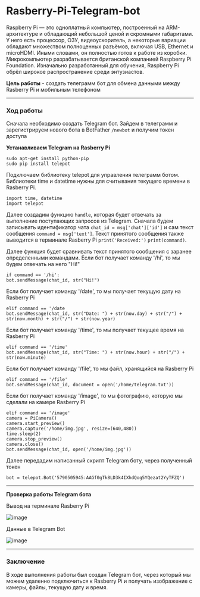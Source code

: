# Rasberry-Pi-Telegram-bot 

Raspberry Pi — это одноплатный компьютер, построенный на ARM-архитектуре и обладающий небольшой ценой и скромными габаритами. У него есть процессор, ОЗУ, видеоускоритель, а некоторые вариации обладают множеством полноценных разъёмов, включая USB, Ethernet и microHDMI. Иными словами, он полностью готов к работе из коробки. Микрокомпьютер разрабатывается британской компанией Raspberry Pi Foundation. Изначально разработанный для обучения, Raspberry Pi обрёл широкое распространение среди энтузиастов.

**Цель работы** - создать телеграмм бот для обмена данными между Rasberry Pi и мобильным телефоном

___

### Ход работы

Сначала необходимо создать Telegram бот. Зайдем в телеграмм и зарегистрируем нового бота в BotFather `/newbot` и получим токен доступа

**Устанавливаем Telegram на Rasberry Pi**

```
sudo apt-get install python-pip
sudo pip install telepot
```

Подключаем библиотеку telepot для управления телеграмм ботом. Библиотеки time и datetime нужны для считывания текущего времени в Rasberry Pi. 

```
import time, datetime
import telepot
```

Далее создадим функцию `handle`, которая будет отвечать за выполнение поступающих запросов из Telegram.
Сначала будем записывать идентификатор чата `chat_id = msg['chat']['id']` и сам текст сообщения `command = msg['text']`. Текст принятого сообщения также выводится в терминале Rasberry Pi `print('Received:')` `print(command)`.

Далее функция будет сравнивать текст принятого сообщения с заранее определенными командами.
Если бот получает команду '/hi', то мы будем отвечать на него "Hi!"

```
if command == '/hi':
bot.sendMessage(chat_id, str("Hi!")
```

Если бот получает команду '/date', то мы получает текущую дату на Rasberry Pi

```
elif command == '/date
bot.sendMessage(chat_id, str("Date: ") + str(now.day) + str("/") + str(now.month) + str("/") + str(now.year)
```

Если бот получает команду '/time', то мы получает текущее время на Rasberry Pi

```
elif command == '/time'
bot.sendMessage(chat_id, str("Time: ") + str(now.hour) + str("/") + str(now.minute)
```

Если бот получает команду '/file', то мы файл, хранящийся на Rasberry Pi

```
elif command == '/file'
bot.sendMessage(chat_id, document = open('/home/telegram.txt'))
```

Если бот получает команду '/image', то мы фотографию, которую мы сделали на камере Rasberry Pi

```
elif command == '/image'
camera = PiCamera()
camera.start_preview()
camera.capture('/home/img.jpg', resize=(640,480))
time.sleep(2)
camera.stop_preview()
camera.close()
bot.sendMessage(chat_id, open('/home/img.jpg'))
```

Далее передадим написанный скрипт Telegram боту, через полученный токен

`bot = telepot.Bot('5790505945:AAGf0gTk8LD3k4IXhdQog5YQezat2YyTFZQ')`

___

**Проверка работы Telegram бота**

Вывод на терминале Rasberry Pi

![image](https://user-images.githubusercontent.com/65661088/207605449-a1a33bd7-1690-4696-ba0f-8152693ce594.png)

Данные в Telegram Bot

![image](https://user-images.githubusercontent.com/65661088/207612641-17d95309-ce50-4ec0-92df-b97693790972.png)

___

### Заключение

В ходе выполнения работы был создан Telegram бот, через который мы можем удаленно подключиться к Rasberry Pi и получать изображение с камеры, файлы, текущую дату и время.



